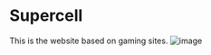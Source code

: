 # Supercell
This is the website based on gaming sites.
![image](https://github.com/kads2001/Supercell/assets/141305411/19f3ca6c-f05a-4475-b9e8-faa8399c490c)
